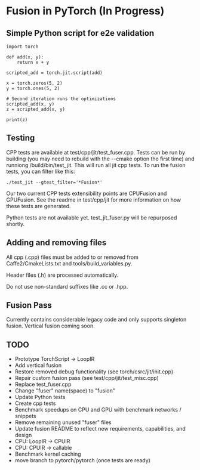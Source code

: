 # Fusion in PyTorch (In Progress)

## Simple Python script for e2e validation

```
import torch

def add(x, y):
    return x + y

scripted_add = torch.jit.script(add)

x = torch.zeros(5, 2)
y = torch.ones(5, 2)

# Second iteration runs the optimizations
scripted_add(x, y)
z = scripted_add(x, y)

print(z)
```

## Testing

CPP tests are available at test/cpp/jit/test_fuser.cpp. Tests can be run
by building (you may need to rebuild with the --cmake option the first time)
and runniong /build/bin/test_jit. This will run all jit cpp tests. To run
the fusion tests, you can filter like this:

```
./test_jit --gtest_filter='*Fusion*'
```

Our two current CPP tests extensibility points are CPUFusion and GPUFusion.
See the readme in test/cpp/jit for more information on how these tests
are generated.

Python tests are not available yet. test_jit_fuser.py will be repurposed shortly.

## Adding and removing files

All cpp (.cpp) files must be added to or removed from Caffe2/CmakeLists.txt and
tools/build_variables.py.

Header files (.h) are processed automatically.

Do not use non-standard suffixes like .cc or .hpp.


## Fusion Pass

Currently contains considerable legacy code and only supports singleton
fusion. Vertical fusion coming soon.


## TODO

- Prototype TorchScript -> LoopIR
- Add vertical fusion
- Restore removed debug functionality (see torch/csrc/jit/init.cpp)
- Repair custom fusion pass (see test/cpp/jit/test_misc.cpp)
- Replace test_fuser.cpp
- Change "fuser" name(space) to "fusion"
- Update Python tests
- Create cpp tests
- Benchmark speedups on CPU and GPU with benchmark networks / snippets
- Remove remaining unused "fuser" files
- Update fusion README to reflect new requirements, capabilities, and design
- CPU: LoopIR -> CPUIR
- CPU: CPUIR -> callable
- Benchmark kernel caching
- move branch to pytorch/pytorch (once tests are ready)
